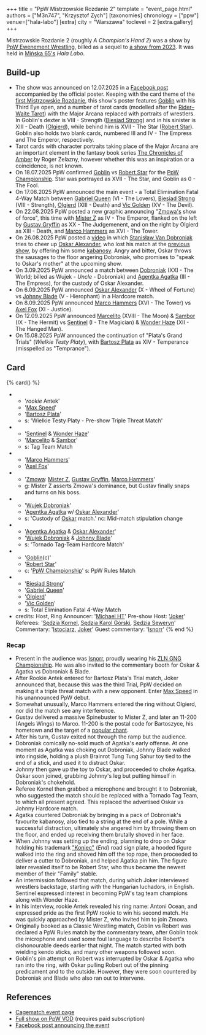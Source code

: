 +++
title = "PpW Mistrzowskie Rozdanie 2"
template = "event_page.html"
authors = ["M3n747", "Krzysztof Zych"]
[taxonomies]
chronology = ["ppw"]
venue=["hala-labo"]
[extra]
city = "Warszawa"
toclevel = 2
[extra.gallery]
+++

Mistrzowskie Rozdanie 2 (roughly _A Champion's Hand 2_) was a show by [PpW Ewenement Wrestling](@/o/ppw.md), billed as a sequel to [a show from 2023](@/e/ppw/2023-05-06-ppw-mistrzowskie-rozdanie.md). It was held in [Mińska&nbsp;65's](@/v/minska-65.md) _Hala Labo_.

## Build-up

* The show was announced on 12.07.2025 in a [Facebook post][mr2] accompanied by the official poster. Keeping with the card theme of the [first Mistrzowskie Rozdanie](@/e/ppw/2023-05-06-ppw-mistrzowskie-rozdanie.md), this show's poster features [Goblin](@/w/goblin.md) with his Third Eye open, and a number of tarot cards (modelled after the [Rider–Waite Tarot][rwt]) with the Major Arcana replaced with portraits of wrestlers.
  In Goblin's dexter is VIII - Strength ([Biesiad Strong](@/w/biesiad.md)) and in his sinister is XIII - Death ([Olgierd](@/w/olgierd.md)), while behind him is XVII - The Star ([Robert Star](@/w/robert-star.md)).
  Goblin also holds two blank cards, numbered III and IV - The Empress and The Emperor, respectively.
* Tarot cards with character portraits taking place of the Major Arcana are an important element in the fantasy book series [The Chronicles of Amber][amber] by Roger Zelazny, however whether this was an inspiration or a coincidence, is not known.
* On 18.07.2025 PpW confirmed [Goblin](@/w/goblin.md) vs [Robert Star](@/w/robert-star.md) for the [PpW Championship](@/c/ppw-championship.md). Star was portrayed as XVII - The Star, and Goblin as 0 - The Fool.
* On 17.08.2025 PpW announced the main event - a Total Elimination Fatal 4-Way Match between [Gabriel Queen](@/w/gabriel-queen.md) (VI - The Lovers), [Biesiad Strong](@/w/biesiad.md) (VIII - Strength), [Olgierd](@/w/olgierd.md) (XIII - Death) and [Vic Golden](@/w/vic-golden.md) (XV - The Devil).
* On 22.08.2025 PpW posted a new graphic announcing "[Zmowa's](@/tt/zmowa.md) show of force", this time with [Mister Z](@/w/mister-z.md) as IV - The Emperor, flanked on the left by [Gustav Gryffin](@/w/gustav-gryffin.md) as XX - The Judgemenent, and on the right by Olgierd as XIII - Death, and [Marco Hammers](@/w/marco-hammers.md) as XVI - The Tower.
* On 26.08.2025 PpW posted a [video][kabanosy-sa-na-podlodze] in which [Stanisław Van Dobroniak](@/w/stanislaw-van-dobroniak.md) tries to cheer up [Oskar Alexander](@/w/oskar-alexander.md), who lost his match at the [previous show](@/e/ppw/2025-08-15-ppw-hardcore-friday-turniej-typeshit.md), by offering him some [kabanosy][kabanosy-sa-na-wikipedii]. Angry and bitter, Oskar throws the sausages to the floor angering Dobroniak, who promises to "speak to Oskar's mother" at the upcoming show.
* On 3.09.2025 PpW announced a match between [Dobroniak](@/w/stanislaw-van-dobroniak.md) (XXI - The World; billed as Wujek - _Uncle_ - Dobroniak) and [Agentka Agatka](@/w/agentka-agatka.md) (III - The Empress), for the custody of Oskar Alexander.
* On 6.09.2025 PpW announced [Oskar Alexander](@/w/oskar-alexander.md) (X - Wheel of Fortune) vs [Johnny Blade](@/w/johnny-blade.md) (V - Hierophant) in a Hardcore match.
* On 8.09.2025 PpW announced [Marco Hammers](@/w/marco-hammers.md) (XVI - The Tower) vs [Axel Fox](@/w/axel-fox.md) (XI - Justice).
* On 12.09.2025 PpW announced [Marcelito](@/w/marcelito.md) (XVIII - The Moon) & [Sambor](@/w/sambor.md) (IX - The Hermit) vs [Sentinel](@/w/sentinel.md) (I - The Magician) & [Wonder Haze](@/w/wonder-haze.md) (XII - The Hanged Man).
* On 15.08.2025 PpW announced the continuation of "Plata's Grand Trials" (_Wielkie Testy Platy_), with [Bartosz Plata](@/w/plata.md) as XIV - Temperance (misspelled as "Temprance").

## Card

{% card() %}
- - '_rookie_ Antek'
  - '[Max Speed](@/w/max-speed.md)'
  - '[Bartosz Plata](@/w/plata.md)'
  - s: 'Wielkie Testy Platy - Pre-show Triple Threat Match'
- - '[Sentinel](@/w/sentinel.md) & [Wonder Haze](@/w/wonder-haze.md)'
  - '[Marcelito](@/w/marcelito.md) & [Sambor](@/w/sambor.md)'
  - s: Tag Team Match
- - '[Marco Hammers](@/w/marco-hammers.md)'
  - '[Axel Fox](@/w/axel-fox.md)'
- - '[Zmowa](@/tt/zmowa.md): [Mister Z](@/w/mister-z.md), [Gustav Gryffin](@/w/gustav-gryffin.md), [Marco Hammers](@/w/marco-hammers.md)'
  - g: Mister Z asserts Zmowa's dominance, but Gustav finally snaps and turns on his boss.
- - '[Wujek Dobroniak](@/w/stanislaw-van-dobroniak.md)'
  - '[Agentka Agatka](@/w/agentka-agatka.md) w/ [Oskar Alexander](@/w/oskar-alexander.md)'
  - s: 'Custody of [Oskar](@/w/oskar-alexander.md) match.'
    nc: Mid-match stipulation change
- - '[Agentka Agatka](@/w/agentka-agatka.md) & [Oskar Alexander](@/w/oskar-alexander.md)'
  - '[Wujek Dobroniak](@/w/stanislaw-van-dobroniak.md) & [Johnny Blade](@/w/johnny-blade.md)'
  - s: 'Tornado Tag-Team Hardcore Match'
- - '[Goblin](@/w/goblin.md)(c)'
  - '[Robert Star](@/w/robert-star.md)'
  - c: '[PpW Championship](@/c/ppw-championship.md)'
    s: PpW Rules Match
- - '[Biesiad Strong](@/w/biesiad.md)'
  - '[Gabriel Queen](@/w/gabriel-queen.md)'
  - '[Olgierd](@/w/olgierd.md)'
  - '[Vic Golden](@/w/vic-golden.md)'
  - s: Total Elimination Fatal 4-Way Match
- credits:
    Host, Ring Announcer: '[Michael HT](@/w/michael-ht.md)'
    Pre-show Host: '[Joker](@/w/joker.md)'
    Referees: '[Sędzia Kornel](@/w/sedzia-kornel.md), [Sędzia Karol Górski](@/w/madman-charlie.md), [Sędzia Seweryn](@/w/sedzia-seweryn.md)'
    Commentary: '[Istociarz](@/w/istociarz.md), [Joker](@/w/joker.md)'
    Guest commentary: '[Isnorr](@/w/isnorr.md)'
{% end %}

### Recap

* Present in the audience was [Isnorr](@/w/isnorr.md), proudly wearing his [ZLN GNG Championship](@/tt/zieloni.md#trivia). He was also invited to the commentary booth for Oskar & Agatka vs Dobroniak & Blade.
* After Rookie Antek entered for Bartosz Plata's Trial match, Joker announced that, because this was the third Trial, PpW decided on making it a triple threat match with a new opponent.
  Enter [Max Speed](@/w/max-speed.md) in his unannounced PpW debut.
* Somewhat unusually, Marco Hammers entered the ring without Olgierd, nor did the match see any interference.
* Gustav delivered a massive Spinebuster to Mister Z, and later an 11-200 (Angels Wings) to Marco. 11-200 is the postal code for Bartoszyce, his hometown and the target of a [popular chant](@/a/polish-wrestling-chants.md#wrestler-specific).
* After his turn, Gustav exited not through the ramp but the audience.
* Dobroniak comically no-sold much of Agatka's early offense. At one moment as Agatka was choking out Dobroniak, Johnny Blade walked into ringside, holding a plush Brainrot Tung Tung Sahur toy tied to the end of a stick, and used it to distract Oskar.
* Johnny then gave up the toy to Oskar, and proceeded to choke Agatka. Oskar soon joined, grabbing Johnny's leg but putting himself in Dobroniak's chokehold.
* Referee Kornel then grabbed a microphone and brought it to Dobroniak, who suggested the match should be replaced with a Tornado Tag Team, to which all present agreed. This replaced the advertised Oskar vs Johnny Hardcore match.
* Agatka countered Dobroniak by bringing in a pack of Dobroniak's favourite kabanosy, also tied to a string at the end of a pole. While a successful distraction, ultimately she angered him by throwing them on the floor, and ended up receiving them brutally shoved in her face.
* When Johnny was setting up the ending, planning to drop on Oskar holding his trademark ["Koniec"][koniec] (_End_) road sign plate, a hooded figure walked into the ring and shoved him off the top rope, then proceeded to deliver a cutter to Dobroniak, and helped Agatka pin him. The figure later revealed itself to be Robert Star, who thus became the newest member of their "Family" stable.
* An intermission followed that match, during which Joker interviewed wrestlers backstage, starting with the Hungarian luchadors, in English. Sentinel expressed interest in becoming PpW's tag team champions along with Wonder Haze.
* In his interview, rookie Antek revealed his ring name: Antoni Ocean, and expressed pride as the first PpW rookie to win his second match. He was quickly approached by Mister Z, who invited him to join Zmowa.
* Originally booked as a Classic Wrestling match, Goblin vs Robert was declared a PpW Rules match by the commentary team, after Goblin took the microphone and used some foul language to describe Robert's dishonourable deeds earlier that night. The match started with both wielding kendo sticks, and many other weapons followed soon.
* Goblin's pin attempt on Robert was interrupted by Oskar & Agatka who ran into the ring, with Oskar pulling Robert out of the pinning predicament and to the outside. However, they were soon countered by Dobroniak and Blade who also ran out to intervene.

## References

* [Cagematch event page](https://www.cagematch.net/?id=1&nr=429937)
* [Full show on PpW VOD](https://ppw-ewenementpl.vhx.tv/ppw-full-shows-dvd-version/season:3/videos/ppw-mistrzowskie-rozdanie-2-20-09-25-09-20-2025-21-09-41) (requires paid subscription)
* [Facebook post announcing the event][mr2]

[mr2]: https://www.facebook.com/OficjalnePPW/posts/pfbid0taRW9fXjs7ofV4zixySEMYGQ9VfZZXPdemaSjGDpAWzoPNFjnqpo7J7WzS84B4mTl
[rwt]: https://en.wikipedia.org/wiki/Rider%E2%80%93Waite_Tarot
[amber]: https://en.wikipedia.org/wiki/The_Chronicles_of_Amber
[kabanosy-sa-na-podlodze]: https://www.facebook.com/reel/1019415226812638
[kabanosy-sa-na-wikipedii]: https://en.wikipedia.org/wiki/Kabanos
[koniec]: https://en.wikipedia.org/wiki/Road_signs_in_Poland#Complementary_plates
